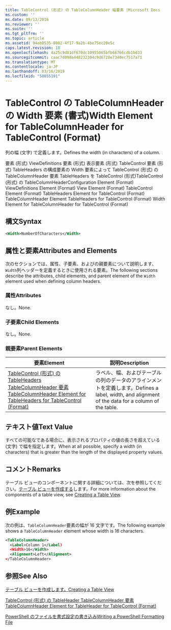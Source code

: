 ```yaml
---
title: TableControl (形式) の TableColumnHeader 幅要素 |Microsoft Docs
ms.custom: ''
ms.date: 09/13/2016
ms.reviewer: ''
ms.suite: ''
ms.tgt_pltfrm: ''
ms.topic: article
ms.assetid: 94eb0535-8002-4f17-9a2b-4be75ec20e5c
caps.latest.revision: 18
ms.openlocfilehash: 4a25c9d81df670dc10955065bfb66766cdb1bd33
ms.sourcegitcommit: caac7d098a448232304c9d6728e7340ec7517a71
ms.translationtype: MT
ms.contentlocale: ja-JP
ms.lasthandoff: 03/16/2019
ms.locfileid: "58055191"
---
```

# <a name="width-element-for-tablecolumnheader-for-tablecontrol-format"></a><span data-ttu-id="34a2e-102">TableControl の TableColumnHeader の Width 要素 (書式)</span><span class="sxs-lookup"><span data-stu-id="34a2e-102">Width Element for TableColumnHeader for TableControl (Format)</span></span>

<span data-ttu-id="34a2e-103">列の幅 (文字) で定義します。</span><span class="sxs-lookup"><span data-stu-id="34a2e-103">Defines the width (in characters) of a column.</span></span>

<span data-ttu-id="34a2e-104">要素 (形式) ViewDefinitions 要素 (形式) 表示要素 (形式) TableControl 要素 (形式) TableHeaders の構成要素の Width 要素によって TableControl (形式) の TableColumnHeader 要素 TableHeaders を TableControl (形式)TableControl (形式) の TableColumnHeader</span><span class="sxs-lookup"><span data-stu-id="34a2e-104">Configuration Element (Format) ViewDefinitions Element (Format) View Element (Format) TableControl Element (Format) TableHeaders Element for TableControl (Format) TableColumnHeader Element TableHeaders for TableControl (Format) Width Element for TableColumnHeader for TableControl (Format)</span></span>

## <a name="syntax"></a><span data-ttu-id="34a2e-105">構文</span><span class="sxs-lookup"><span data-stu-id="34a2e-105">Syntax</span></span>

```xml
<Width>NumberOfCharacters</Width>
```

## <a name="attributes-and-elements"></a><span data-ttu-id="34a2e-106">属性と要素</span><span class="sxs-lookup"><span data-stu-id="34a2e-106">Attributes and Elements</span></span>

<span data-ttu-id="34a2e-107">次のセクションでは、属性、子要素、およびの親要素について説明します、`Width`列ヘッダーを定義するときに使用される要素。</span><span class="sxs-lookup"><span data-stu-id="34a2e-107">The following sections describe the attributes, child elements, and parent element of the `Width` element used when defining column headers.</span></span>

### <a name="attributes"></a><span data-ttu-id="34a2e-108">属性</span><span class="sxs-lookup"><span data-stu-id="34a2e-108">Attributes</span></span>

<span data-ttu-id="34a2e-109">なし。</span><span class="sxs-lookup"><span data-stu-id="34a2e-109">None.</span></span>

### <a name="child-elements"></a><span data-ttu-id="34a2e-110">子要素</span><span class="sxs-lookup"><span data-stu-id="34a2e-110">Child Elements</span></span>

<span data-ttu-id="34a2e-111">なし。</span><span class="sxs-lookup"><span data-stu-id="34a2e-111">None.</span></span>

### <a name="parent-elements"></a><span data-ttu-id="34a2e-112">親要素</span><span class="sxs-lookup"><span data-stu-id="34a2e-112">Parent Elements</span></span>

|<span data-ttu-id="34a2e-113">要素</span><span class="sxs-lookup"><span data-stu-id="34a2e-113">Element</span></span>|<span data-ttu-id="34a2e-114">説明</span><span class="sxs-lookup"><span data-stu-id="34a2e-114">Description</span></span>|
|-------------|-----------------|
|[<span data-ttu-id="34a2e-115">TableControl (形式) の TableHeaders TableColumnHeader 要素</span><span class="sxs-lookup"><span data-stu-id="34a2e-115">TableColumnHeader Element for TableHeaders for TableControl (Format)</span></span>](./tablecolumnheader-element-format.md)|<span data-ttu-id="34a2e-116">ラベル、幅、およびテーブルの列のデータのアラインメントを定義します。</span><span class="sxs-lookup"><span data-stu-id="34a2e-116">Defines a label, width, and alignment of the data for a column of the table.</span></span>|

## <a name="text-value"></a><span data-ttu-id="34a2e-117">テキスト値</span><span class="sxs-lookup"><span data-stu-id="34a2e-117">Text Value</span></span>

<span data-ttu-id="34a2e-118">すべての可能なである場合に、表示されるプロパティの値の長さを超えている (文字) で幅を指定します。</span><span class="sxs-lookup"><span data-stu-id="34a2e-118">When at all possible, specify a width (in characters) that is greater than the length of the displayed property values.</span></span>

## <a name="remarks"></a><span data-ttu-id="34a2e-119">コメント</span><span class="sxs-lookup"><span data-stu-id="34a2e-119">Remarks</span></span>

<span data-ttu-id="34a2e-120">テーブル ビューのコンポーネントに関する詳細については、次を参照してください。[テーブル ビューを作成する](./creating-a-table-view.md)します。</span><span class="sxs-lookup"><span data-stu-id="34a2e-120">For more information about the components of a table view, see [Creating a Table View](./creating-a-table-view.md).</span></span>

## <a name="example"></a><span data-ttu-id="34a2e-121">例</span><span class="sxs-lookup"><span data-stu-id="34a2e-121">Example</span></span>

<span data-ttu-id="34a2e-122">次の例は、`TableColumnHeader`要素の幅が 16 文字です。</span><span class="sxs-lookup"><span data-stu-id="34a2e-122">The following example shows a `TableColumnHeader` element whose width is 16 characters.</span></span>

```xml
<TableColumnHeader>
  <Label>Column 1</Label)
  <Width>16</Width>
  <Alignment>Left</Alignment>
</TableColumnHeader>
```

## <a name="see-also"></a><span data-ttu-id="34a2e-123">参照</span><span class="sxs-lookup"><span data-stu-id="34a2e-123">See Also</span></span>

[<span data-ttu-id="34a2e-124">テーブル ビューを作成します。</span><span class="sxs-lookup"><span data-stu-id="34a2e-124">Creating a Table View</span></span>](./creating-a-table-view.md)

[<span data-ttu-id="34a2e-125">TableControl (形式) の TableHeader TableColumnHeader 要素</span><span class="sxs-lookup"><span data-stu-id="34a2e-125">TableColumnHeader Element for TableHeader for TableControl (Format)</span></span>](./tablecolumnheader-element-format.md)

[<span data-ttu-id="34a2e-126">PowerShell のファイルを書式設定の書き込み</span><span class="sxs-lookup"><span data-stu-id="34a2e-126">Writing a PowerShell Formatting File</span></span>](./writing-a-powershell-formatting-file.md)
